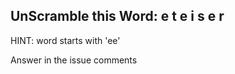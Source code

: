 UnScramble this Word: e t e i s e r
----------

HINT: word starts with 'ee'

Answer in the issue comments
